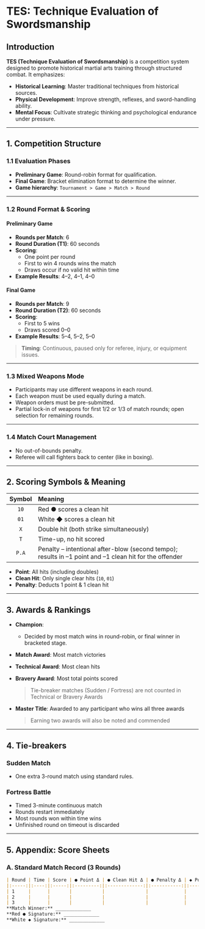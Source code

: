 # TES: Technique Evaluation of Swordsmanship

## Introduction

**TES (Technique Evaluation of Swordsmanship)** is a competition system designed to promote historical martial arts training through structured combat. It emphasizes:

- **Historical Learning**: Master traditional techniques from historical sources.
- **Physical Development**: Improve strength, reflexes, and sword-handling ability.
- **Mental Focus**: Cultivate strategic thinking and psychological endurance under pressure.

---

## 1. Competition Structure

### 1.1 Evaluation Phases

- **Preliminary Game**: Round-robin format for qualification.
- **Final Game**: Bracket elimination format to determine the winner.
- **Game hierarchy**: `Tournament > Game > Match > Round`

---

### 1.2 Round Format & Scoring

#### **Preliminary Game**

- **Rounds per Match**: 6
- **Round Duration (T1)**: 60 seconds
- **Scoring**:  
  - One point per round  
  - First to win 4 rounds wins the match  
  - Draws occur if no valid hit within time
- **Example Results**: 4–2, 4–1, 4–0

#### **Final Game**

- **Rounds per Match**: 9
- **Round Duration (T2)**: 60 seconds
- **Scoring**:  
  - First to 5 wins  
  - Draws scored 0–0  
- **Example Results**: 5–4, 5–2, 5–0

> **Timing**: Continuous, paused only for referee, injury, or equipment issues.

---

### 1.3 Mixed Weapons Mode

- Participants may use different weapons in each round.
- Each weapon must be used equally during a match.
- Weapon orders must be pre-submitted.
- Partial lock-in of weapons for first 1/2 or 1/3 of match rounds; open selection for remaining rounds.

---

### 1.4 Match Court Management

- No out-of-bounds penalty.
- Referee will call fighters back to center (like in boxing).

---

## 2. Scoring Symbols & Meaning

| Symbol | Meaning |
|:------:|:--------|
| `10`   | Red ● scores a clean hit |
| `01`   | White ◆ scores a clean hit |
| `X`    | Double hit (both strike simultaneously) |
| `T`    | Time-up, no hit scored |
| `P.A`  | Penalty – intentional after-blow (second tempo); results in –1 point and –1 clean hit for the offender |

- **Point**: All hits (including doubles)  
- **Clean Hit**: Only single clear hits (`10`, `01`)  
- **Penalty**: Deducts 1 point & 1 clean hit

---

## 3. Awards & Rankings

- **Champion**:  
  - Decided by most match wins in round-robin, or final winner in bracketed stage.

- **Match Award**: Most match victories  
- **Technical Award**: Most clean hits  
- **Bravery Award**: Most total points scored  
  > Tie-breaker matches (Sudden / Fortress) are not counted in Technical or Bravery Awards

- **Master Title**: Awarded to any participant who wins all three awards  
  > Earning two awards will also be noted and commended

---

## 4. Tie-breakers

### Sudden Match
- One extra 3-round match using standard rules.

### Fortress Battle
- Timed 3-minute continuous match
- Rounds restart immediately
- Most rounds won within time wins
- Unfinished round on timeout is discarded

---

## 5. Appendix: Score Sheets

### A. Standard Match Record (3 Rounds)

```markdown
| Round | Time | Score | ● Point Δ | ● Clean Hit Δ | ● Penalty Δ | ◆ Point Δ | ◆ Clean Hit Δ | ◆ Penalty Δ |
|:-----:|:----:|:-----:|:---------:|:-------------:|:-----------:|:---------:|:-------------:|:-----------:|
| 1     |      |       |           |               |             |           |               |             |
| 2     |      |       |           |               |             |           |               |             |
| 3     |      |       |           |               |             |           |               |             |
**Match Winner:** _____________
**Red ● Signature:** _____________
**White ◆ Signature:** _____________
